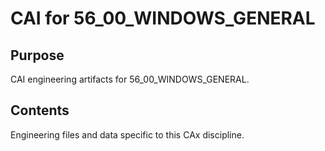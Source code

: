 # CAI for 56_00_WINDOWS_GENERAL

## Purpose
CAI engineering artifacts for 56_00_WINDOWS_GENERAL.

## Contents
Engineering files and data specific to this CAx discipline.
